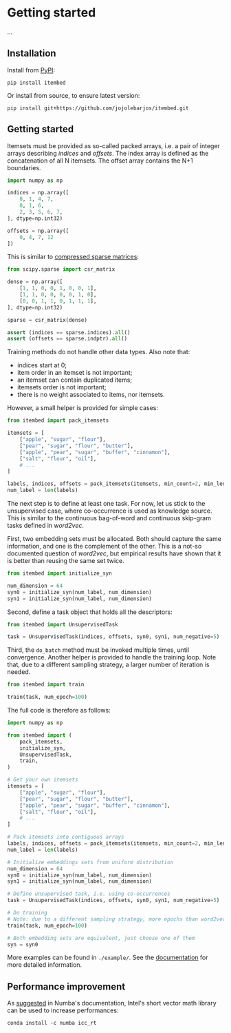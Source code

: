 # Getting started

...


## Installation

Install from [PyPI](https://pypi.org/project/itembed/):

```
pip install itembed
```

Or install from source, to ensure latest version:

```
pip install git+https://github.com/jojolebarjos/itembed.git
```


## Getting started

Itemsets must be provided as so-called packed arrays, i.e. a pair of integer
arrays describing _indices_ and _offsets_. The index array is defined as the
concatenation of all N itemsets. The offset array contains the N+1 boundaries.

```python
import numpy as np

indices = np.array([
    0, 1, 4, 7,
    0, 1, 6,
    2, 3, 5, 6, 7,
], dtype=np.int32)

offsets = np.array([
    0, 4, 7, 12
])
```

This is similar to [compressed sparse matrices](https://docs.scipy.org/doc/scipy/reference/generated/scipy.sparse.csr_matrix.html):

```python
from scipy.sparse import csr_matrix

dense = np.array([
    [1, 1, 0, 0, 1, 0, 0, 1],
    [1, 1, 0, 0, 0, 0, 1, 0],
    [0, 0, 1, 1, 0, 1, 1, 1],
], dtype=np.int32)

sparse = csr_matrix(dense)

assert (indices == sparse.indices).all()
assert (offsets == sparse.indptr).all()

```

Training methods do not handle other data types. Also note that:

 * indices start at 0;
 * item order in an itemset is not important;
 * an itemset can contain duplicated items;
 * itemsets order is not important;
 * there is no weight associated to items, nor itemsets.

However, a small helper is provided for simple cases:

```python
from itembed import pack_itemsets

itemsets = [
    ["apple", "sugar", "flour"],
    ["pear", "sugar", "flour", "butter"],
    ["apple", "pear", "sugar", "buffer", "cinnamon"],
    ["salt", "flour", "oil"],
    # ...
]

labels, indices, offsets = pack_itemsets(itemsets, min_count=2, min_length=2)
num_label = len(labels)
```

The next step is to define at least one task. For now, let us stick to the
unsupervised case, where co-occurrence is used as knowledge source. This is
similar to the continuous bag-of-word and continuous skip-gram tasks defined
in _word2vec_.

First, two embedding sets must be allocated. Both should capture the same
information, and one is the complement of the other. This is a not-so
documented question of _word2vec_, but empirical results have shown that it is
better than reusing the same set twice.

```python
from itembed import initialize_syn

num_dimension = 64
syn0 = initialize_syn(num_label, num_dimension)
syn1 = initialize_syn(num_label, num_dimension)
```

Second, define a task object that holds all the descriptors:

```python
from itembed import UnsupervisedTask

task = UnsupervisedTask(indices, offsets, syn0, syn1, num_negative=5)
```

Third, the `do_batch` method must be invoked multiple times, until convergence.
Another helper is provided to handle the training loop. Note that, due to a
different sampling strategy, a larger number of iteration is needed.

```python
from itembed import train

train(task, num_epoch=100)
```

The full code is therefore as follows:

```python
import numpy as np

from itembed import (
    pack_itemsets,
    initialize_syn,
    UnsupervisedTask,
    train,
)

# Get your own itemsets
itemsets = [
    ["apple", "sugar", "flour"],
    ["pear", "sugar", "flour", "butter"],
    ["apple", "pear", "sugar", "buffer", "cinnamon"],
    ["salt", "flour", "oil"],
    # ...
]

# Pack itemsets into contiguous arrays
labels, indices, offsets = pack_itemsets(itemsets, min_count=2, min_length=2)
num_label = len(labels)

# Initialize embeddings sets from uniform distribution
num_dimension = 64
syn0 = initialize_syn(num_label, num_dimension)
syn1 = initialize_syn(num_label, num_dimension)

# Define unsupervised task, i.e. using co-occurrences
task = UnsupervisedTask(indices, offsets, syn0, syn1, num_negative=5)

# Do training
# Note: due to a different sampling strategy, more epochs than word2vec are needed
train(task, num_epoch=100)

# Both embedding sets are equivalent, just choose one of them
syn = syn0
```

More examples can be found in `./example/`. See the
[documentation](https://itembed.readthedocs.io/en/stable/) for more detailed
information.


## Performance improvement

As [suggested](https://numba.pydata.org/numba-doc/dev/user/performance-tips.html#intel-svml) in Numba's documentation, Intel's short vector math library can be used to increase performances:

```
conda install -c numba icc_rt
```
